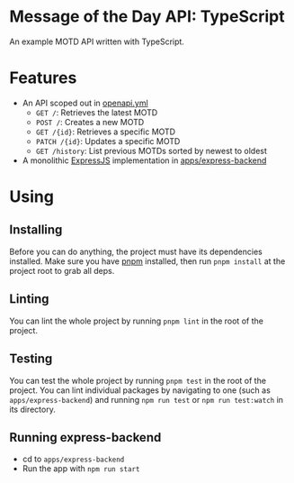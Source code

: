 # Message of the Day API: TypeScript

An example MOTD API written with TypeScript.

# Features

- An API scoped out in [openapi.yml](openapi.yml)
  - `GET /`: Retrieves the latest MOTD
  - `POST /`: Creates a new MOTD
  - `GET /{id}`: Retrieves a specific MOTD
  - `PATCH /{id}`: Updates a specific MOTD
  - `GET /history`: List previous MOTDs sorted by newest to oldest
- A monolithic [ExpressJS](https://expressjs.com/) implementation in [apps/express-backend](apps/express-backend/)

# Using

## Installing

Before you can do anything, the project must have its dependencies installed. Make sure you have [pnpm](https://pnpm.io/) installed, then run `pnpm install` at the project root to grab all deps.

## Linting

You can lint the whole project by running `pnpm lint` in the root of the project.

## Testing

You can test the whole project by running `pnpm test` in the root of the project. You can lint individual packages by navigating to one (such as `apps/express-backend`) and running `npm run test` or `npm run test:watch` in its directory.

## Running express-backend

- cd to `apps/express-backend`
- Run the app with `npm run start`
